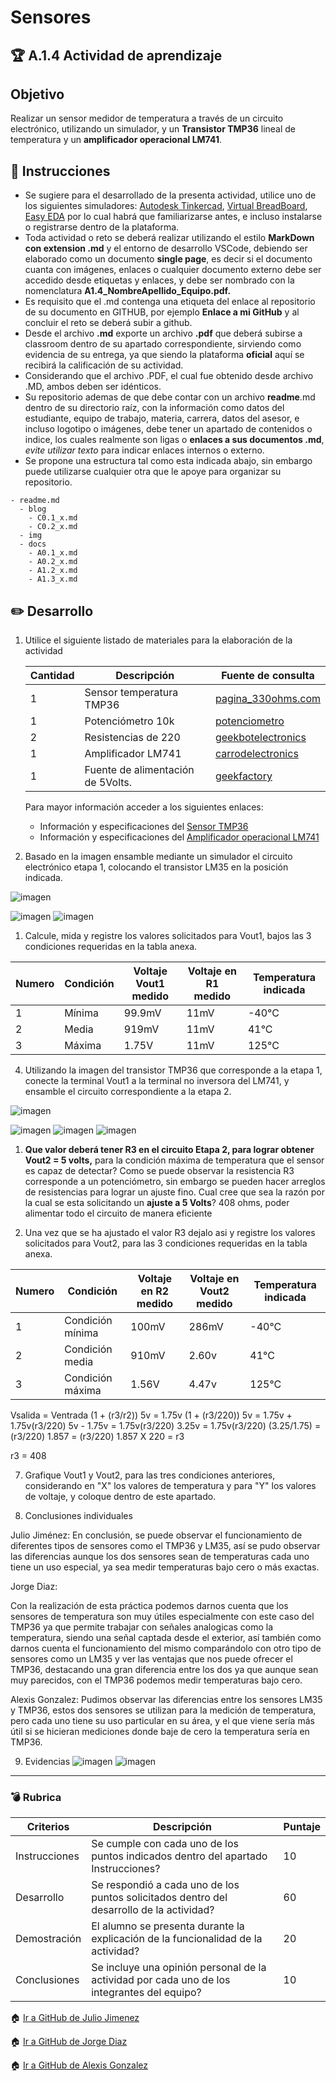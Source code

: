 # Sensores

## :trophy: A.1.4 Actividad de aprendizaje

## Objetivo

Realizar un sensor medidor de temperatura a través de un circuito electrónico, utilizando un simulador, y  un **Transistor TMP36** lineal de temperatura y un **amplificador operacional LM741**.

## :blue_book: Instrucciones

- Se sugiere para el desarrollado de la presenta actividad, utilice uno de los siguientes simuladores: [Autodesk Tinkercad](https://www.tinkercad.com/), [Virtual BreadBoard](http://www.virtualbreadboard.com/), [Easy EDA](https://easyeda.com/) por lo cual habrá que familiarizarse antes, e incluso instalarse o registrarse dentro de la plataforma.
- Toda actividad o reto se deberá realizar utilizando el estilo **MarkDown con extension .md** y el entorno de desarrollo VSCode, debiendo ser elaborado como un documento **single page**, es decir si el documento cuanta con imágenes, enlaces o cualquier documento externo debe ser accedido desde etiquetas y enlaces, y debe ser nombrado con la nomenclatura **A1.4_NombreApellido_Equipo.pdf.**
- Es requisito que el .md contenga una etiqueta del enlace al repositorio de su documento en GITHUB, por ejemplo **Enlace a mi GitHub** y al concluir el reto se deberá subir a github.
- Desde el archivo **.md** exporte un archivo **.pdf** que deberá subirse a classroom dentro de su apartado correspondiente, sirviendo como evidencia de su entrega, ya que siendo la plataforma **oficial** aquí se recibirá la calificación de su actividad.
- Considerando que el archivo .PDF, el cual fue obtenido desde archivo .MD, ambos deben ser idénticos.
- Su repositorio ademas de que debe contar con un archivo **readme**.md dentro de su directorio raíz, con la información como datos del estudiante, equipo de trabajo, materia, carrera, datos del asesor, e incluso logotipo o imágenes, debe tener un apartado de contenidos o indice, los cuales realmente son ligas o **enlaces a sus documentos .md**, _evite utilizar texto_ para indicar enlaces internos o externo.
- Se propone una estructura tal como esta indicada abajo, sin embargo puede utilizarse cualquier otra que le apoye para organizar su repositorio.
  
```
- readme.md
  - blog
    - C0.1_x.md
    - C0.2_x.md
  - img
  - docs
    - A0.1_x.md
    - A0.2_x.md
    - A1.2_x.md
    - A1.3_x.md
```

## :pencil2: Desarrollo

1. Utilice el siguiente listado de materiales para la elaboración de la actividad

   
    | Cantidad | Descripción                       | Fuente de consulta |
    | -------- | --------------------------------- | ------------------ |
    | 1        | Sensor temperatura TMP36          | [pagina_330ohms.com](https://www.330ohms.com/products/sensor-de-temperatura-tmp36)                   |
    | 1        | Potenciómetro 10k                 | [potenciometro](https://articulo.mercadolibre.com.mx/MLM-599769624-potenciometro-10k-3-pines-15mm-cdmx-electronica-_JM#position=1&type=item&tracking_id=e796bd54-aed3-4c1d-bc05-e2b3e8f73f40)                    |
    | 2        | Resistencias de 220               | [geekbotelectronics](http://www.geekbotelectronics.com/producto/resistencia-220-ohm-14-w/#:~:text=Las%20resistencias%20son%20uno%20de,carb%C3%B3n%20y%20otros%20elementos%20resistivos.)                   |
    | 1        | Amplificador LM741                | [carrodelectronics](https://www.carrod.mx/products/lm741-amplificador-operacional)                   |
    | 1        | Fuente de alimentación de 5Volts. |  [geekfactory](https://www.geekfactory.mx/tienda/energia-fuentes-de-alimentacion-baterias/fuente-de-alimentacion-conmutada-de-5v-2-5a-con-cable-20awg-microusb/)                  |
 

    Para mayor información acceder a los siguientes enlaces:

    - Información y especificaciones del [Sensor TMP36](https://components101.com/sites/default/files/component_pin/TMP36-Sensor-Pinout.png)  
    - Información y especificaciones del [Amplificador operacional LM741](https://ortegamraul.files.wordpress.com/2014/03/741-interno.png)

2. Basado en la imagen ensamble mediante un simulador el circuito electrónico etapa 1, colocando el transistor LM35 en la posición indicada. 

![imagen](../Img/C1.x_CircuitoLM35_Etapa1.png)

![imagen](../Img/A.1.4_Etapa1-1.png)
![imagen](../Img/A.1.4_Etapa1-2.png)

1. Calcule, mida y registre los valores solicitados para Vout1, bajos las 3 condiciones requeridas en la tabla anexa.

| Numero | Condición | Voltaje Vout1 medido | Voltaje en R1 medido | Temperatura indicada |
| ------ | --------- | -------------------- | -------------------- | -------------------- |
| 1      | Mínima    |        99.9mV              |       11mV               |         -40°C             |
| 2      | Media     |          919mV            |         11mV             |             41°C         |
| 3      | Máxima    |          1.75V            |          11mV            |          125°C            |

4. Utilizando la imagen del transistor TMP36 que corresponde a la etapa 1, conecte la terminal Vout1 a la terminal no inversora del LM741, y ensamble el circuito correspondiente a la etapa 2.

![imagen](../img/C1.x_CircuitoLM741_Etapa2.png)

![imagen](../Img/A.1.4_Etapa2-1.png)
![imagen](../Img/A.1.4_Etapa2-2.png)
![imagen](../Img/A.1.4_Etapa2-3.png)

1. **Que valor deberá tener R3 en el circuito Etapa 2, para lograr obtener Vout2 = 5 volts,** para la condición máxima de temperatura que el sensor es capaz de detectar? Como se puede observar la resistencia R3 corresponde a un potenciómetro, sin embargo se pueden hacer arreglos de resistencias para lograr un ajuste fino.  Cual cree que sea la razón por la cual se esta solicitando un **ajuste a 5 Volts**?
408 ohms, poder alimentar todo el circuito de manera eficiente
   
6. Una vez que se ha ajustado el valor R3 dejalo asi y registre los valores solicitados para Vout2, para las 3 condiciones requeridas en la tabla anexa.

| Numero | Condición        | Voltaje en R2 medido | Voltaje en Vout2 medido | Temperatura indicada |
| ------ | ---------------- | -------------------- | ----------------------- | -------------------- |
| 1      | Condición mínima |        100mV              |          286mV               |       -40°C               |
| 2      | Condición media  |          910mV            |           2.60v              |           41°C           |
| 3      | Condición máxima |         1.56V            |           4.47v              |          125°C            |

Vsalida = Ventrada (1 + (r3/r2))
5v = 1.75v (1 + (r3/220))
5v = 1.75v + 1.75v(r3/220)
5v - 1.75v = 1.75v(r3/220)
3.25v = 1.75v(r3/220)
(3.25/1.75) = (r3/220)
1.857 = (r3/220)
1.857 X 220 = r3

r3 = 408


7. Grafique Vout1 y Vout2, para las tres condiciones anteriores, considerando en "X" los valores de temperatura y para "Y" los valores de voltaje, y coloque dentro de este apartado.


8. Conclusiones individuales

Julio Jiménez: 
En conclusión, se puede observar el funcionamiento de diferentes tipos de sensores como el TMP36 y LM35, así se pudo observar las diferencias aunque los dos sensores sean de temperaturas cada uno tiene un uso especial, ya sea medir temperaturas bajo cero o más exactas.

Jorge Diaz:

Con la realización de esta práctica podemos darnos cuenta que los sensores de temperatura son muy útiles especialmente con este caso del TMP36 ya que permite trabajar con señales analogicas como la temperatura, siendo una señal captada desde el exterior, así también como darnos cuenta el funcionamiento del mismo comparándolo con otro tipo de sensores como un LM35 y ver las ventajas que nos puede ofrecer el TMP36, destacando una gran diferencia entre los dos ya que aunque sean muy parecidos, con el  TMP36 podemos medir temperaturas bajo cero.

Alexis Gonzalez:
Pudimos observar las diferencias entre los sensores LM35 y TMP36, estos dos sensores se utilizan para la medición de temperatura, pero cada uno tiene su uso particular en su área, y el que viene sería más útil si se hicieran mediciones donde baje de cero la temperatura sería en TMP36.

9. Evidencias
  ![imagen](../Img/A.1.4_Evidencia_Jorge.png)
  ![imagen](../Img/A1.4_evidencia_Julio.png)
___

### :bomb: Rubrica

| Criterios     | Descripción                                                                                  | Puntaje |
| ------------- | -------------------------------------------------------------------------------------------- | ------- |
| Instrucciones | Se cumple con cada uno de los puntos indicados dentro del apartado Instrucciones?            | 10      |
| Desarrollo    | Se respondió a cada uno de los puntos solicitados dentro del desarrollo de la actividad?     | 60      |
| Demostración  | El alumno se presenta durante la explicación de la funcionalidad de la actividad?            | 20      |
| Conclusiones  | Se incluye una opinión personal de la actividad  por cada uno de los integrantes del equipo? | 10      |

:house: [Ir a GitHub de Julio Jimenez](https://github.com/JJimenez2117/SistemasProg/blob/master/README.md)
 
:house: [Ir a GitHub de Jorge Diaz](https://github.com/JDavidDiaz/Sistemas-Programables)
 
:house: [Ir a GitHub de Alexis Gonzalez](https://github.com/GlzAlexis/Sistemas_Programables)
